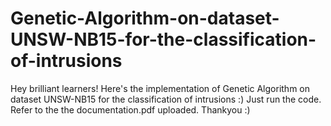 # Genetic-Algorithm-on-dataset-UNSW-NB15-for-the-classification-of-intrusions
Hey brilliant learners! Here's the implementation of Genetic Algorithm on dataset UNSW-NB15 for the classification of intrusions :) Just run the code. Refer to the the documentation.pdf uploaded. Thankyou :)
